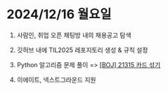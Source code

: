 # 2024/12/16 월요일

1. 사람인, 취업 오픈 채팅방 내의 채용공고 탐색

2. 깃허브 내에 TIL2025 레포지토리 생성 & 규칙 설정

3. Python 알고리즘 문제 풀이 => [[BOJ] 21315 카드 섞기](https://github.com/hitriee/problem_solving/blob/main/baekjoon/G5/21315_%EC%B9%B4%EB%93%9C_%EC%84%9E%EA%B8%B0.py)

4. 이에이트, 넥스트그라운드 지원
